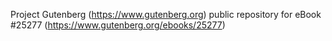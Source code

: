 Project Gutenberg (https://www.gutenberg.org) public repository for eBook #25277 (https://www.gutenberg.org/ebooks/25277)
